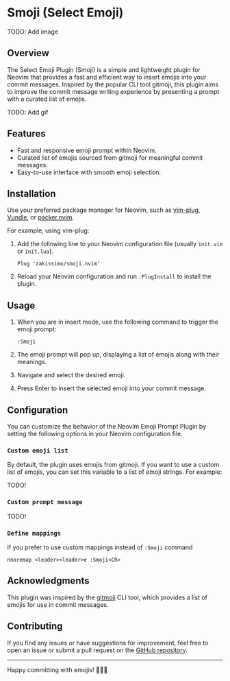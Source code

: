 # Smoji (Select Emoji)

<!-- ![Neovim Emoji Prompt Plugin](https://example.com/neovim-emoji-prompt-plugin.png) -->
TODO: Add image

## Overview

The Select Emoji Plugin (Smoji) is a simple and lightweight plugin for Neovim that provides a fast and efficient way to insert emojis into your commit messages. Inspired by the popular CLI tool gitmoji, this plugin aims to improve the commit message writing experience by presenting a prompt with a curated list of emojis.

<!-- ![Demo](https://example.com/neovim-emoji-prompt-demo.gif) -->
TODO: Add gif

## Features

- Fast and responsive emoji prompt within Neovim.
- Curated list of emojis sourced from gitmoji for meaningful commit messages.
- Easy-to-use interface with smooth emoji selection.

## Installation

Use your preferred package manager for Neovim, such as [vim-plug](https://github.com/junegunn/vim-plug), [Vundle](https://github.com/VundleVim/Vundle.vim), or [packer.nvim](https://github.com/wbthomason/packer.nvim).

For example, using vim-plug:

1. Add the following line to your Neovim configuration file (usually `init.vim` or `init.lua`).

   ```vim
   Plug 'zakissimo/smoji.nvim'
   ```

2. Reload your Neovim configuration and run `:PlugInstall` to install the plugin.

## Usage

1. When you are in insert mode, use the following command to trigger the emoji prompt:

   ```vim
   :Smoji
   ```

2. The emoji prompt will pop up, displaying a list of emojis along with their meanings.

3. Navigate and select the desired emoji.

4. Press Enter to insert the selected emoji into your commit message.

## Configuration

You can customize the behavior of the Neovim Emoji Prompt Plugin by setting the following options in your Neovim configuration file.

### `Custom emoji list`

By default, the plugin uses emojis from gitmoji. If you want to use a custom list of emojis, you can set this variable to a list of emoji strings. For example:

TODO!

### `Custom prompt message`

TODO!

### `Define mappings`

If you prefer to use custom mappings instead of `:Smoji` command

```vim
nnoremap <leader><leader>e :Smoji<CR>
```

## Acknowledgments

This plugin was inspired by the [gitmoji](https://gitmoji.dev/) CLI tool, which provides a list of emojis for use in commit messages.

## Contributing

If you find any issues or have suggestions for improvement, feel free to open an issue or submit a pull request on the [GitHub repository](https://github.com/your_username/neovim-emoji-prompt-plugin).

---

Happy committing with emojis! 🎉😄🚀
